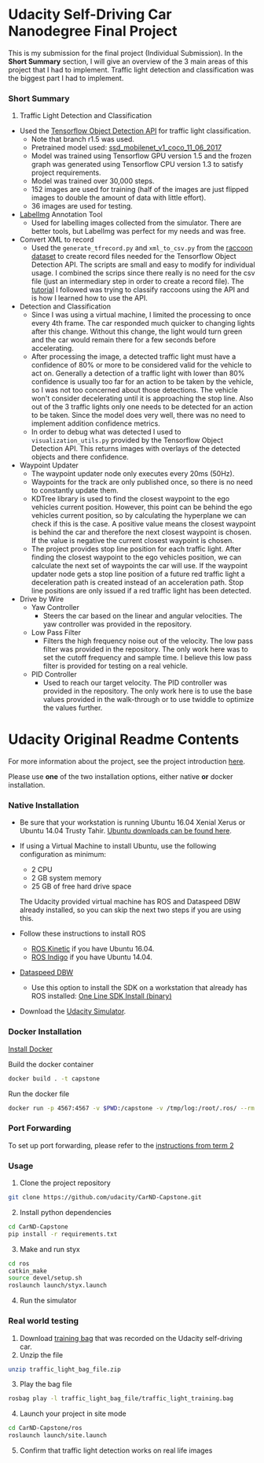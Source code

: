 # Udacity Self-Driving Car Nanodegree Final Project

This is my submission for the final project (Individual Submission).  In the **Short Summary** section, I will give an overview of the 3 main areas of this project that I had to implement.  Traffic light detection and classification was the biggest part I had to implement.

### Short Summary

1. Traffic Light Detection and Classification
  - Used the [Tensorflow Object Detection API](https://github.com/tensorflow/models/tree/r1.5/research/object_detection) for traffic light classification.
    - Note that branch r1.5 was used.
    - Pretrained model used: [ssd_mobilenet_v1_coco_11_06_2017](http://download.tensorflow.org/models/object_detection/ssd_mobilenet_v1_coco_11_06_2017.tar.gz)
    - Model was trained using Tensorflow GPU version 1.5 and the frozen graph was generated using Tensorflow CPU version 1.3 to satisfy project requirements.
    - Model was trained over 30,000 steps.
    - 152 images are used for training (half of the images are just flipped images to double the amount of data with little effort).
    - 36 images are used for testing.
  - [LabelImg](https://github.com/tzutalin/labelImg) Annotation Tool
    - Used for labelling images collected from the simulator.  There are better tools, but LabelImg was perfect for my needs and was free.
  - Convert XML to record
    - Used the `generate_tfrecord.py` and `xml_to_csv.py` from the [raccoon dataset](https://github.com/datitran/raccoon_dataset) to create record files needed for the Tensorflow Object Detection API.  The scripts are small and easy to modify for individual usage. I combined the scrips since there really is no need for the csv file (just an intermediary step in order to create a record file).  The [tutorial](https://towardsdatascience.com/how-to-train-your-own-object-detector-with-tensorflows-object-detector-api-bec72ecfe1d9) I followed was trying to classify raccoons using the API and is how I learned how to use the API.
  - Detection and Classification
    - Since I was using a virtual machine, I limited the processing to once every 4th frame.  The car responded much quicker to changing lights after this change.  Without this change, the light would turn green and the car would remain there for a few seconds before accelerating.
    - After processing the image, a detected traffic light must have a confidence of 80% or more to be considered valid for the vehicle to act on.  Generally a detection of a traffic light with lower than 80% confidence is usually too far for an action to be taken by the vehicle, so I was not too concerned about those detections.  The vehicle won't consider decelerating until it is approaching the stop line.  Also out of the 3 traffic lights only one needs to be detected for an action to be taken.  Since the model does very well, there was no need to implement addition confidence metrics.
    - In order to debug what was detected I used to `visualization_utils.py` provided by the Tensorflow Object Detection API.  This returns images with overlays of the detected objects and there confidence.
- Waypoint Updater
  - The waypoint updater node only executes every 20ms (50Hz).
  - Waypoints for the track are only published once, so there is no need to constantly update them.  
  - KDTree library is used to find the closest waypoint to the ego vehicles current position.  However, this point can be behind the ego vehicles current position, so by calculating the hyperplane we can check if this is the case.  A positive value means the closest waypoint is behind the car and therefore the next closest waypoint is chosen. If the value is negative the current closest waypoint is chosen.
  - The project provides stop line position for each traffic light.  After finding the closest waypoint to the ego vehicles position, we can calculate the next set of waypoints the car will use.  If the waypoint updater node gets a stop line position of a future red traffic light a deceleration path is created instead of an acceleration path.  Stop line positions are only issued if a red traffic light has been detected.
- Drive by Wire
  - Yaw Controller
    - Steers the car based on the linear and angular velocities.  The yaw controller was provided in the repository.
  - Low Pass Filter
    - Filters the high frequency noise out of the velocity.  The low pass filter was provided in the repository.  The only work here was to set the cutoff frequency and sample time.  I believe this low pass filter is provided for testing on a real vehicle.
  - PID Controller
    - Used to reach our target velocity.  The PID controller was provided in the repository.  The only work here is to use the base values provided in the walk-through or to use twiddle to optimize the values further.


# Udacity Original Readme Contents


For more information about the project, see the project introduction [here](https://classroom.udacity.com/nanodegrees/nd013/parts/6047fe34-d93c-4f50-8336-b70ef10cb4b2/modules/e1a23b06-329a-4684-a717-ad476f0d8dff/lessons/462c933d-9f24-42d3-8bdc-a08a5fc866e4/concepts/5ab4b122-83e6-436d-850f-9f4d26627fd9).

Please use **one** of the two installation options, either native **or** docker installation.

### Native Installation

* Be sure that your workstation is running Ubuntu 16.04 Xenial Xerus or Ubuntu 14.04 Trusty Tahir. [Ubuntu downloads can be found here](https://www.ubuntu.com/download/desktop).
* If using a Virtual Machine to install Ubuntu, use the following configuration as minimum:
  * 2 CPU
  * 2 GB system memory
  * 25 GB of free hard drive space

  The Udacity provided virtual machine has ROS and Dataspeed DBW already installed, so you can skip the next two steps if you are using this.

* Follow these instructions to install ROS
  * [ROS Kinetic](http://wiki.ros.org/kinetic/Installation/Ubuntu) if you have Ubuntu 16.04.
  * [ROS Indigo](http://wiki.ros.org/indigo/Installation/Ubuntu) if you have Ubuntu 14.04.
* [Dataspeed DBW](https://bitbucket.org/DataspeedInc/dbw_mkz_ros)
  * Use this option to install the SDK on a workstation that already has ROS installed: [One Line SDK Install (binary)](https://bitbucket.org/DataspeedInc/dbw_mkz_ros/src/81e63fcc335d7b64139d7482017d6a97b405e250/ROS_SETUP.md?fileviewer=file-view-default)
* Download the [Udacity Simulator](https://github.com/udacity/CarND-Capstone/releases).

### Docker Installation
[Install Docker](https://docs.docker.com/engine/installation/)

Build the docker container
```bash
docker build . -t capstone
```

Run the docker file
```bash
docker run -p 4567:4567 -v $PWD:/capstone -v /tmp/log:/root/.ros/ --rm -it capstone
```

### Port Forwarding
To set up port forwarding, please refer to the [instructions from term 2](https://classroom.udacity.com/nanodegrees/nd013/parts/40f38239-66b6-46ec-ae68-03afd8a601c8/modules/0949fca6-b379-42af-a919-ee50aa304e6a/lessons/f758c44c-5e40-4e01-93b5-1a82aa4e044f/concepts/16cf4a78-4fc7-49e1-8621-3450ca938b77)

### Usage

1. Clone the project repository
```bash
git clone https://github.com/udacity/CarND-Capstone.git
```

2. Install python dependencies
```bash
cd CarND-Capstone
pip install -r requirements.txt
```
3. Make and run styx
```bash
cd ros
catkin_make
source devel/setup.sh
roslaunch launch/styx.launch
```
4. Run the simulator

### Real world testing
1. Download [training bag](https://s3-us-west-1.amazonaws.com/udacity-selfdrivingcar/traffic_light_bag_file.zip) that was recorded on the Udacity self-driving car.
2. Unzip the file
```bash
unzip traffic_light_bag_file.zip
```
3. Play the bag file
```bash
rosbag play -l traffic_light_bag_file/traffic_light_training.bag
```
4. Launch your project in site mode
```bash
cd CarND-Capstone/ros
roslaunch launch/site.launch
```
5. Confirm that traffic light detection works on real life images
